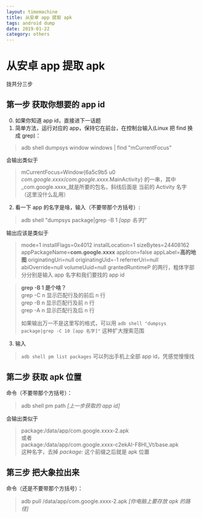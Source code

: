 ```yaml
---
layout: timemachine
title: 从安卓 app 提取 apk
tags: android dump 
date: 2019-01-22
category: others
---
```

# 从安卓 app 提取 apk  
  
拢共分三步

## 第一步 获取你想要的 app id
0. 如果你知道 app id，直接进下一话题
1. 简单方法，运行对应的 app，保持它在前台，在控制台输入(Linux 把 find 换成 grep)：

> adb shell dumpsys window windows | find "mCurrentFocus"

会输出类似于
> mCurrentFocus=Window{6a5c9b5 u0 _com.google.xxxx_/_com.google.xxxx_.MainActivity}
的一串，其中_com.google.xxxx_就是所要的包名，斜线后面是 当前的 Activity 名字（这里没什么乱用）

2. 看一下 app 的名字是啥，输入（不要带那个方括号）:
>  adb shell "dumpsys package|grep -B 1 _[app 名字]_"

输出应该是类似于
> mode=1 installFlags=0x4012 installLocation=1 sizeBytes=24408162 appPackageName=**com.google.xxxx** appIcon=false
>  appLabel=**高的地图** originatingUri=null originatingUid=-1 referrerUri=null abiOverride=null volumeUuid=null grantedRuntimeP
的两行，粗体字部分分别是输入 app 名字和我们要找的 app id

> **grep -B 1 是个啥？**  
> grep -C n 显示匹配行及的前后 n 行  
> grep -B n 显示匹配行及前 n 行  
> grep -A n 显示匹配行及后 n 行  
>  
> 如果输出万一不是这里写的格式，可以用 `adb shell "dumpsys package|grep -C 10 [app 名字]"` 这种扩大搜索范围

3. 输入 
> `adb shell pm list packages`
可以列出手机上全部 app id，凭感觉慢慢找


## 第二步 获取 apk 位置

命令（不要带那个方括号）：
> adb shell pm path _[上一步获取的 app id]_

会输出类似于  
> package:/data/app/com.google.xxxx-2.apk  
或者  
> package:/data/app/com.google.xxxx-c2ekAI-F8HI_Vt/base.apk  
这种名字，去掉 _package:_ 这个前缀之后就是 apk 位置


## 第三步 把大象拉出来

命令（还是不要带那个方括号）：
> adb pull /data/app/com.google.xxxx-2.apk _[你电脑上要存放 apk 的路径]_
